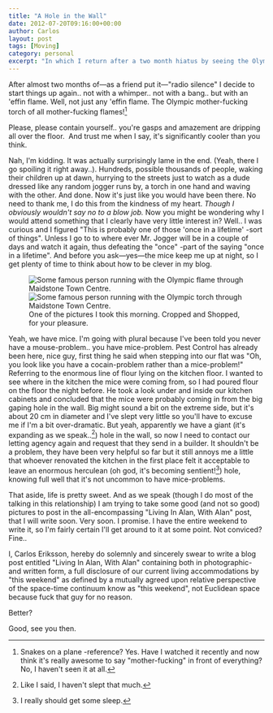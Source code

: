 ```yaml
---
title: "A Hole in the Wall"
date: 2012-07-20T09:16:00+00:00
author: Carlos
layout: post
tags: [Moving]
category: personal
excerpt: "In which I return after a two month hiatus by seeing the Olympic flame."
---
```

After almost two months of—as a friend put it—"radio silence" I decide to start things up again.. not with a whimper.. not with a bang.. but with an 'effin flame. Well, not just any 'effin flame. The Olympic mother-fucking torch of all mother-fucking flames![^1]

Please, please contain yourself.. you're gasps and amazement are dripping all over the floor.&nbsp; And trust me when I say, it's significantly cooler than you think.

Nah, I'm kidding. It was actually surprisingly lame in the end. (Yeah, there I go spoiling it right away..). Hundreds, possible thousands of people, waking their children up at dawn, hurrying to the streets just to watch as a dude dressed like any random jogger runs by, a torch in one hand and waving with the other. And done. Now it's just like you would have been there. No need to thank me, I do this from the kindness of my heart. *Though I obviously wouldn't say no to a blow job.* Now you might be wondering why I would attend something that I clearly have very little interest in? Well.. I was curious and I figured "This is probably one of those 'once in a lifetime' -sort of things". Unless I go to to where ever Mr. Jogger will be in a couple of days and watch it again, thus defeating the "once" -part of the saying "once in a lifetime". And before you ask—yes—the mice keep me up at night, so I get plenty of time to think about how to be clever in my blog.

<figure>
    <img class="js-lazy-load" data-original="/assets/posts/2012/07/dude-with-torch.jpg" alt="Some famous person running with the Olympic flame through Maidstone Town Centre.">
  <noscript>
    <img src="/assets/posts/2012/07/dude-with-flame.jpg" alt="Some famous person running with the Olympic torch through Maidstone Town Centre.">
  </noscript>
  <figcaption>One of the pictures I took this morning. Cropped and Shopped, for your pleasure.</figcaption>
</figure>

Yeah, we have mice. I'm going with plural because I've been told you never have a mouse-problem.. you have mice-problem. Pest Control has already been here, nice guy, first thing he said when stepping into our flat was "Oh, you look like you have a cocain-problem rather than a mice-problem!" Referring to the enormous line of flour lying on the kitchen floor. I wanted to see where in the kitchen the mice were coming from, so I had poured flour on the floor the night before. He took a look under and inside our kitchen cabinets and concluded that the mice were probably coming in from the big gaping hole in the wall. Big might sound a bit on the extreme side, but it's about 20 cm in diameter and I've slept very little so you'll have to excuse me if I'm a bit over-dramatic. But yeah, apparently we have a giant (it's expanding as we speak..[^2]) hole in the wall, so now I need to contact our letting agency again and request that they send in a builder. It shouldn't be a problem, they have been very helpful so far but it still annoys me a little that whoever renovated the kitchen in the first place felt it acceptable to leave an enormous herculean (oh god, it's becoming sentient![^3]) hole, knowing full well that it's not uncommon to have mice-problems.

That aside, life is pretty sweet. And as we speak (though I do most of the talking in this relationship) I am trying to take some good (and not so good) pictures to post in the all-encompassing "Living In Alan, With Alan" post, that I will write soon. Very soon. I promise. I have the entire weekend to write it, so I'm fairly certain I'll get around to it at some point. Not conviced? Fine..

I, Carlos Eriksson, hereby do solemnly and sincerely swear to write a blog post entitled "Living In Alan, With Alan" containing both in photographic- and written form, a full disclosure of our current living accommodations by "this weekend" as defined by a mutually agreed upon relative perspective of the space-time continuum know as "this weekend", not Euclidean space because fuck that guy for no reason.

Better?

Good, see you then. 

[^1]: Snakes on a plane -reference? Yes. Have I watched it recently and now think it's really awesome to say "mother-fucking" in front of everything? No, I haven't seen it at all.
[^2]: Like I said, I haven't slept that much. 
[^3]: I really should get some sleep.